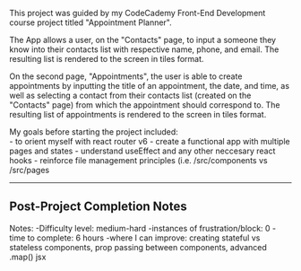 This project was guided by my CodeCademy Front-End Development course project titled "Appointment Planner". 

The App allows a user, on the "Contacts" page, to input a someone they know into their contacts list with respective name, phone, and email. The resulting list is rendered to the screen in tiles format. 

On the second page, "Appointments", the user is able to create appointments by inputting the title of an appointment, the date, and time, as well as selecting a contact from their contacts list (created on the "Contacts" page) from which the appointment should correspond to. The resulting list of appointments is rendered to the screen in tiles format. 

My goals before starting the project included:  
    - to orient myself with react router v6
    - create a functional app with multiple pages and states
    - understand useEffect and any other neccesary react hooks
    - reinforce file management principles (i.e. /src/components vs /src/pages

-------------------------------------------
Post-Project Completion Notes 
-------------------------------------------
Notes:
    -Difficulty level: medium-hard
    -instances of frustration/block: 0
    -time to complete: 6 hours
    -where I can improve: creating stateful vs stateless components, prop passing between components, advanced .map() jsx
    









    
